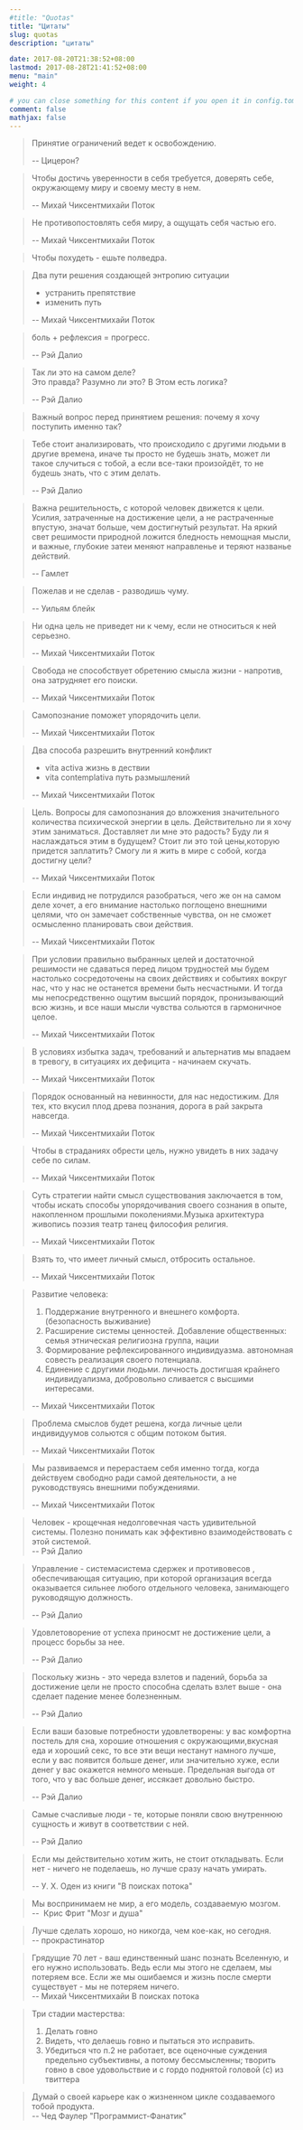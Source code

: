 ```yaml
---
#title: "Quotas"
title: "Цитаты"
slug: quotas
description: "цитаты" 

date: 2017-08-20T21:38:52+08:00
lastmod: 2017-08-28T21:41:52+08:00
menu: "main"
weight: 4

# you can close something for this content if you open it in config.toml.
comment: false
mathjax: false
---
```


> Принятие ограничений ведет к освобождению.  
>
> -- Цицерон?

> Чтобы достичь уверенности в себя требуется, доверять себе, окружающему миру и своему месту в нем.  
>
> -- Михай Чиксентмихайи Поток

> Не противопостовлять себя миру, а ощущать себя частью его.  
>
> -- Михай Чиксентмихайи Поток

> Чтобы похудеть - ешьте полведра.  
>

> Два пути решения создающей энтропию ситуации  
> - устранить препятствие
> - изменить путь  
>
> -- Михай Чиксентмихайи Поток

> боль + рефлексия = прогресс.  
>
> -- Рэй Далио

> Так ли это на самом деле?  
> Это правда? Разумно ли это? В Этом есть логика?  
>
> -- Рэй Далио

> Важный вопрос перед принятием решения: почему я хочу поступить именно так?
> 


> Тебе стоит анализировать, что происходило с другими людьми в другие времена, иначе ты просто не будешь знать, может ли такое случиться с тобой, а если все-таки произойдёт, то не будешь знать, что с этим делать.  
>
> -- Рэй Далио

> Важна решительность, с которой человек движется к цели. Усилия, затраченные на достижение цели, а не растраченные впустую, значат больше, чем достигнутый результат. На яркий свет решимости природной ложится бледность немощная мысли, и важные, глубокие затеи меняют направленье и теряют названье действий. 
> 
> -- Гамлет

> Пожелав и не сделав - разводишь чуму.  
>
> -- Уильям блейк

> Ни одна цель не приведет ни к чему, если не относиться к ней серьезно.  
>
> -- Михай Чиксентмихайи Поток

> Свобода не способствует обретению смысла жизни - напротив, она затрудняет его поиски.  
>
> -- Михай Чиксентмихайи Поток

> Самопознание поможет упорядочить цели.  
>
> -- Михай Чиксентмихайи Поток

> Два способа разрешить внутренний конфликт
> - vita activa жизнь в дествии
> - vita contemplativa путь размышлений  
>
> -- Михай Чиксентмихайи Поток

> Цель. Вопросы для самопознания до вложкения значительного количества психической энергии в цель. Действительно ли я хочу этим заниматься. Доставляет ли мне это радость? Буду ли я наслаждаться этим в будущем? Стоит ли это той цены,которую придется заплатить? Смогу ли я жить в мире с собой, когда достигну цели?  
>
> -- Михай Чиксентмихайи Поток

> Если индивид не потрудился разобраться, чего же он на самом деле хочет, а его внимание настолько поглощено внешними целями, что он замечает собственные чувства, он не сможет осмысленно планировать свои действия.  
>
> -- Михай Чиксентмихайи Поток

> При условии правильно выбранных целей и достаточной решимости не сдаваться перед лицом трудностей мы будем настолько сосредоточены на своих действиях и событиях вокруг нас, что у нас не останется времени быть несчастными. И тогда мы непосредственно ощутим высший порядок, пронизывающий всю жизнь, и все наши мысли чувства сольются в гармоничное целое.  
>
> -- Михай Чиксентмихайи Поток

> В условиях избытка задач, требований и альтернатив мы впадаем в тревогу, в ситуациях их дефицита - начинаем скучать. 
> 
> -- Михай Чиксентмихайи Поток

> Порядок основанный на невинности, для нас недостижим. Для тех, кто вкусил плод древа познания, дорога в рай закрыта навсегда.  
>
> -- Михай Чиксентмихайи Поток

> Чтобы в страданиях обрести цель, нужно увидеть в них задачу себе по силам.  
>
> -- Михай Чиксентмихайи Поток

> Суть стратегии найти смысл существования заключается в том, чтобы искать способы упорядочивания своего сознания в опыте, накопленном прошлыми поколениями.Музыка архитектура живопись поэзия театр танец философия религия.  
>
> -- Михай Чиксентмихайи Поток

> Взять то, что имеет личный смысл, отбросить остальное.  
>
> -- Михай Чиксентмихайи Поток
 
> Развитие человека:
> 1. Поддержание внутренного и внешнего комфорта. (безопасность выживание)
> 2. Расширение системы ценностей. Добавление общественных: семья этническая религиозна группа, нации
> 3. Формирование рефлексированного индивидуазма. автономная совесть реализация своего потенциала.
> 4. Единение с другими людьми. личность достигшая крайнего индивидуализма, добровольно сливается с высшими интересами.  
>
> -- Михай Чиксентмихайи Поток

> Проблема смыслов будет решена, когда личные цели индивидуумов сольются с общим потоком бытия.  
>
> -- Михай Чиксентмихайи Поток

> Мы развиваемся и перерастаем себя именно тогда, когда действуем свободно ради самой деятельности, а не руководствуясь внешними побуждениями.  
>
> -- Михай Чиксентмихайи Поток

> Человек - крощечная недолговечная часть удивительной системы. Полезно понимать как эффективно взаимодействовать с этой системой.  
> -- Рэй Далио

> Управление - системасистема сдержек и противовесов , обеспечивающая ситуацию, при которой организация всегда оказывается сильнее любого отдельного человека, занимающего руководящую должность.  
>
> -- Рэй Далио

> Удовлетоворение от успеха приносмт не достижение цели, а процесс борьбы за нее.  
>
> -- Рэй Далио

> Поскольку жизнь - это череда взлетов и падений, борьба за достижение цели не просто способна сделать взлет выше - она сделает падение менее болезненным.  
>
> -- Рэй Далио

 > Если ваши базовые потребности удовлетворены: у вас комфортна постель для сна, хорошие отношения с окружающими,вкусная еда и хороший секс, то все эти вещи нестанут намного лучше, если у вас появится больше денег, или значительно хуже, если денег у вас окажется немного меньше.
> Предельная выгода от того, что у вас больше денег, иссякает довольно быстро.  
>
> -- Рэй Далио

> Самые счасливые люди - те, которые поняли свою внутреннюю сущность и живут в соответствии с ней. 
> 
> -- Рэй Далио

> Если мы действительно хотим жить, не стоит откладывать. Если нет - ничего не поделаешь, но лучше сразу начать умирать.  
>
> -- У. Х. Оден из книги "В поисках потока"

> Мы воспринимаем не мир, а его модель, создаваемую мозгом.  
> --  Крис Фрит "Мозг и душа"

> Лучше сделать хорошо, но никогда, чем кое-как, но сегодня.  
> -- прокрастинатор

> Грядущие 70 лет - ваш единственный шанс познать Вселенную, и его нужно использовать. Ведь если мы этого не сделаем, мы потеряем все. Если же мы ошибаемся и жизнь после смерти существует - мы не потеряем ничего.  
> -- Михай Чиксентмихайи В поисках потока

> Три стадии мастерства:
> 1. Делать говно
> 2. Видеть, что делаешь говно и пытаться это исправить.
> 3. Убедиться что п.2 не работает, все оценочные суждения предельно субъективны, а потому бессмысленны; творить говно в свое удовольствие и с гордо поднятой головой
> (c) из твиттера

> Думай о своей карьере как о жизненном цикле создаваемого тобой продукта.  
> -- Чед Фаулер "Программист-Фанатик"

